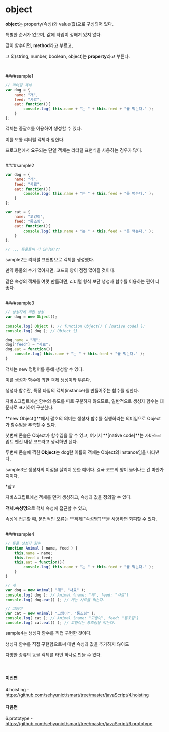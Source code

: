 # object

**object**는 property(속성)와 value(값)으로 구성되어 있다.

특별한 순서가 없으며, 값에 타입이 정해져 있지 않다. 

값이 함수이면, **method**라고 부르고, 

그 외(string, number, boolean, object)는 **property**라고 부른다. 

<br/>

####sample1
```javascript
// 리터럴 객체
var dog = {
	name: "개",
	feed: "사료",
	eat: function(){
		console.log( this.name + "는 " + this.feed + "를 먹는다." );		
	}
};
```
객체는 중괄호를 이용하여 생성할 수 있다.

이를 보통 리터럴 객체라 칭한다.

프로그램에서 요구되는 단일 객체는 리터럴 표현식을 사용하는 경우가 많다.
<br/><br/>

####sample2
```javascript
var dog = {
	name: "개",
	feed: "사료",
	eat: function(){
		console.log( this.name + "는 " + this.feed + "를 먹는다." );
	}
};

var cat = {
	name: "고양이",
	feed: "통조림",
	eat: function(){
		console.log( this.name + "는 " + this.feed + "를 먹는다." );		
	}
};

// ... 동물들이 더 많다면???
```
sample2는 리터럴 표현법으로 객체를 생성했다.

만약 동물의 수가 많아지면, 코드의 양이 점점 많아질 것이다.

같은 속성의 객체를 여럿 만들려면, 리터럴 형식 보단 생성자 함수를 이용하는 편이 더 좋다.
<br/><br/>

####sample3
```javascript
// 생성자에 의한 생성
var dog = new Object();

console.log( Object ); // function Object() { [native code] };
console.log( dog ); // Object {}

dog.name = "개";
dog["feed"] = "사료";
dog.eat = function(){
	console.log( this.name + "는 " + this.feed + "를 먹는다." );
}
```
객체는 new 명령어를 통해 생성할 수 있다.

이를 생성자 함수에 의한 객체 생성이라 부른다.

생성자 함수란, 특정 타입의 객체(instance)를 만들어주는 함수를 칭한다.

자바스크립트에선 함수의 용도를 따로 구분하지 않으므로, 일반적으로 생성자 함수는 대문자로 표기하여 구분한다.

**new Object()**에서 괄호의 의미는 생성자 함수를 실행하라는 의미임으로 Object가 함수임을 추측할 수 있다.

첫번째 콘솔은 Object가 함수임을 알 수 있고, 여기서 **[native code]**는 자바스크립트 엔진 내장 코드라고 생각하면 된다.

두번째 콘솔에 찍힌 **Object**는 dog란 이름의 객체는 Object의 instance임을 나타낸다.

sample3은 생성자의 이점을 살리지 못한 예이다. 결국 코드의 양이 늘어나는 건 마찬가지이다.

*참고

자바스크립트에선 객체를 먼저 생성하고, 속성과 값을 정의할 수 있다.

**객체.속성명**으로 객체 속성에 접근할 수 있고,

속성에 접근할 때, 문법적인 오류는 **객체["속성명"]**을 사용하면 회피할 수 있다.
<br/><br/>

####sample4
```javascript
// 동물 생성자 함수
function Animal ( name, feed ) {
	this.name = name;
	this.feed = feed;
	this.eat = function(){
		console.log( this.name + "는 " + this.feed + "를 먹는다." );
	}
}

// 개
var dog = new Animal( "개", "사료" );
console.log( dog ); // Animal {name: "개", feed: "사료"}
console.log( dog.eat() ); // 개는 사료를 먹는다.

// 고양이
var cat = new Animal( "고양이", "통조림" );
console.log( cat ); // Animal {name: "고양이", feed: "통조림"}
console.log( cat.eat() ); // 고양이는 통조림을 먹는다.

```
sample4는 생성자 함수를 직접 구현한 것이다.

생성자 함수를 직접 구현함으로써 매번 속성과 값을 추가하지 않아도 

다양한 종류의 동물 객체를 라인 하나로 만들 수 있다.
<br/><br/>
<br/>

#### 이전편 
4.hoisting - https://github.com/sehyunict/smart/tree/master/javaScript/4.hoisting

#### 다음편
6.prototype - https://github.com/sehyunict/smart/tree/master/javaScript/6.prototype

<br/>
<br/>
<br/>
<br/>
